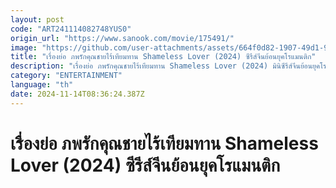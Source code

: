 ```yaml
---
layout: post
code: "ART241114082748YUS0"
origin_url: "https://www.sanook.com/movie/175491/"
image: "https://github.com/user-attachments/assets/664f0d82-1907-49d1-968b-93b3af9df574"
title: "เรื่องย่อ ภพรักคุณชายไร้เทียมทาน Shameless Lover (2024) ซีรีส์จีนย้อนยุคโรแมนติก"
description: "เรื่องย่อ ภพรักคุณชายไร้เทียมทาน Shameless Lover (2024) มินิซีรีส์จีนย้อนยุคโรแมนติก ซูเฉินเช่อบังเอิญหลุดเข้าในห้วงเวลาที่เสิ่นจือหลีกำลังค้นหาสูตรยาเพื่อชุบชีวิตอาจารย์ของตน พวกเขาทั้งคู่จะทำสำเร็จหรือไม่? นำแสดงโดย ซุนเสวี่ยหนิง และ เกิ่งเย่ถิง ดูได้แล้วทาง WeTV"
category: "ENTERTAINMENT"
language: "th"
date: 2024-11-14T08:36:24.387Z
---
```


# เรื่องย่อ ภพรักคุณชายไร้เทียมทาน Shameless Lover (2024) ซีรีส์จีนย้อนยุคโรแมนติก